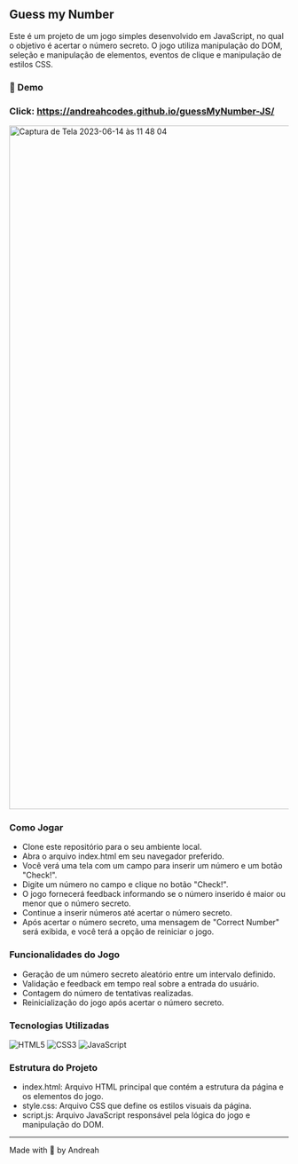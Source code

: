 ## Guess my Number 

Este é um projeto de um jogo simples desenvolvido em JavaScript, no qual o objetivo é acertar o número secreto. O jogo utiliza manipulação do DOM, seleção e manipulação de elementos, eventos de clique e manipulação de estilos CSS.

### 🎥 Demo
### Click:   https://andreahcodes.github.io/guessMyNumber-JS/

<img width="1233" alt="Captura de Tela 2023-06-14 às 11 48 04" src="https://github.com/andreahcodes/Projeto-LandingPage/assets/112190511/e1c63ebd-1915-4ae4-936b-19585ff4c7a1">

### Como Jogar

- Clone este repositório para o seu ambiente local.
- Abra o arquivo index.html em seu navegador preferido.
- Você verá uma tela com um campo para inserir um número e um botão "Check!".
- Digite um número no campo e clique no botão "Check!".
- O jogo fornecerá feedback informando se o número inserido é maior ou menor que o número secreto.
- Continue a inserir números até acertar o número secreto.
- Após acertar o número secreto, uma mensagem de "Correct Number" será exibida, e você terá a opção de reiniciar o jogo.

### Funcionalidades do Jogo

- Geração de um número secreto aleatório entre um intervalo definido.
- Validação e feedback em tempo real sobre a entrada do usuário.
- Contagem do número de tentativas realizadas.
- Reinicialização do jogo após acertar o número secreto.

### Tecnologias Utilizadas

![HTML5](https://img.shields.io/badge/html5-%23E34F26.svg?style=for-the-badge&logo=html5&logoColor=white)
![CSS3](https://img.shields.io/badge/css3-%231572B6.svg?style=for-the-badge&logo=css3&logoColor=white)
![JavaScript](https://img.shields.io/badge/javascript-%23323330.svg?style=for-the-badge&logo=javascript&logoColor=%23F7DF1E)

### Estrutura do Projeto

- index.html: Arquivo HTML principal que contém a estrutura da página e os elementos do jogo.
- style.css: Arquivo CSS que define os estilos visuais da página.
- script.js: Arquivo JavaScript responsável pela lógica do jogo e manipulação do DOM.

---

Made with 💙 by Andreah




